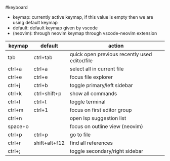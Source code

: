 #keyboard 

- keymap: currently active keymap, if this value is empty then we are using default keymap
- default: default keymap given by vscode
- (neovim): through neovim keymap through vscode-neovim extension

| keymap  | default       | action                                        |
| ------- | ------------- | --------------------------------------------- |
| tab     | ctrl+tab      | quick open previous recently used editor/file |
| ctrl+a  | ctrl+a        | select all in current file                    |
| ctrl+e  | ctrl+e        | focus file explorer                           |
| ctrl+j  | ctrl+b        | toggle primary/left sidebar                   |
| ctrl+k  | ctrl+shift+p  | show all commands                             |
| ctrl+l  | ctrl+t        | toggle terminal                               |
| ctrl+m  | ctrl+1        | focus on first editor group                   |
| ctrl+n  |               | open lsp suggestion list                      |
| space+o |               | focus on outline view (neovim)                |
| ctrl+p  | ctrl+p        | go to file                                    |
| ctrl+r  | shift+alt+f12 | find all references                           |
| ctrl+;  |               | toggle secondary/right sidebar                |
